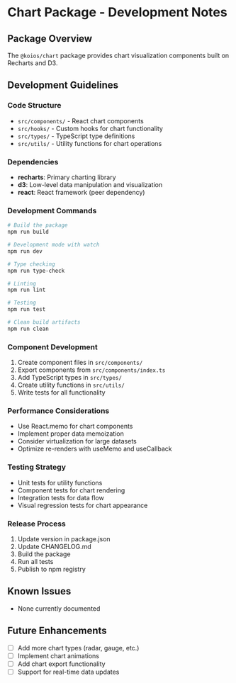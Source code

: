 # Chart Package - Development Notes

## Package Overview
The `@koios/chart` package provides chart visualization components built on Recharts and D3.

## Development Guidelines

### Code Structure
- `src/components/` - React chart components
- `src/hooks/` - Custom hooks for chart functionality
- `src/types/` - TypeScript type definitions
- `src/utils/` - Utility functions for chart operations

### Dependencies
- **recharts**: Primary charting library
- **d3**: Low-level data manipulation and visualization
- **react**: React framework (peer dependency)

### Development Commands
```bash
# Build the package
npm run build

# Development mode with watch
npm run dev

# Type checking
npm run type-check

# Linting
npm run lint

# Testing
npm run test

# Clean build artifacts
npm run clean
```

### Component Development
1. Create component files in `src/components/`
2. Export components from `src/components/index.ts`
3. Add TypeScript types in `src/types/`
4. Create utility functions in `src/utils/`
5. Write tests for all functionality

### Performance Considerations
- Use React.memo for chart components
- Implement proper data memoization
- Consider virtualization for large datasets
- Optimize re-renders with useMemo and useCallback

### Testing Strategy
- Unit tests for utility functions
- Component tests for chart rendering
- Integration tests for data flow
- Visual regression tests for chart appearance

### Release Process
1. Update version in package.json
2. Update CHANGELOG.md
3. Build the package
4. Run all tests
5. Publish to npm registry

## Known Issues
- None currently documented

## Future Enhancements
- [ ] Add more chart types (radar, gauge, etc.)
- [ ] Implement chart animations
- [ ] Add chart export functionality
- [ ] Support for real-time data updates
